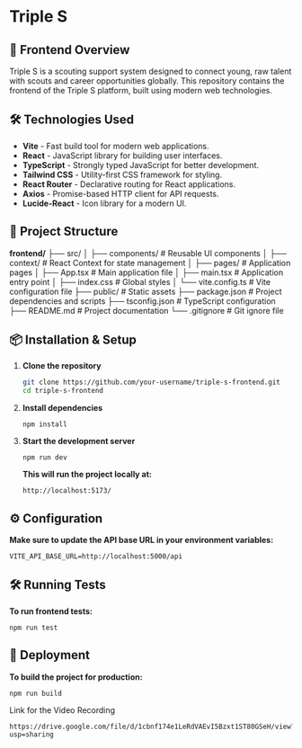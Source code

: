 # Triple S

## 🚀 Frontend Overview
Triple S is a scouting support system designed to connect young, raw talent with scouts and career opportunities globally. This repository contains the frontend of the Triple S platform, built using modern web technologies.

## 🛠️ Technologies Used
- **Vite** - Fast build tool for modern web applications.
- **React** - JavaScript library for building user interfaces.
- **TypeScript** - Strongly typed JavaScript for better development.
- **Tailwind CSS** - Utility-first CSS framework for styling.
- **React Router** - Declarative routing for React applications.
- **Axios** - Promise-based HTTP client for API requests.
- **Lucide-React** - Icon library for a modern UI.

## 📂 Project Structure

**frontend/**
├── src/
│   ├── components/        # Reusable UI components
│   ├── context/           # React Context for state management
│   ├── pages/             # Application pages
│   ├── App.tsx            # Main application file
│   ├── main.tsx           # Application entry point
│   ├── index.css          # Global styles
│   └── vite.config.ts     # Vite configuration file
├── public/                # Static assets
├── package.json           # Project dependencies and scripts
├── tsconfig.json          # TypeScript configuration
├── README.md              # Project documentation
└── .gitignore             # Git ignore file


## 📦 Installation & Setup
1. **Clone the repository**  
   ```sh
   git clone https://github.com/your-username/triple-s-frontend.git
   cd triple-s-frontend
    ```
2. **Install dependencies**
    ```
    npm install
    ```
3. **Start the development server**
    ```
    npm run dev
    ```
   **This will run the project locally at:**
   ```
   http://localhost:5173/
   ```
## ⚙️ Configuration
   **Make sure to update the API base URL in your environment variables:**
   ```
   VITE_API_BASE_URL=http://localhost:5000/api
   ```

## 🛠️ Running Tests
  **To run frontend tests:**
  ```
  npm run test
  ```

## 🚀 Deployment
  **To build the project for production:**
  ```
  npm run build
  ```

Link for the Video Recording
```
https://drive.google.com/file/d/1cbnf174e1LeRdVAEvI5Bzxt1ST80GSeH/view?usp=sharing
```